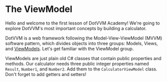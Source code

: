 ﻿---
Title: The ViewModel
CodeTask: /resources/010_calculator/10_viewmodel.csharp.csx
---

# The ViewModel

Hello and welcome to the first lesson of DotVVM Academy! We're going to explore DotVVM's most important concepts by building a calculator.

DotVVM is a web framework following the Model-View-ViewModel (MVVM) software pattern, which divides objects into three groups: Models, Views, and [ViewModels]. Let's get familiar with the ViewModel group.

ViewModels are just plain old C# classes that contain public properties and methods. Our calculator needs three public integer properties named `Result`, `Number1`, and `Number2`. Add them to the `CalculatorViewModel` class. Don't forget to add getters and setters!

[ViewModels]: https://www.dotvvm.com/docs/tutorials/basics-viewmodels
